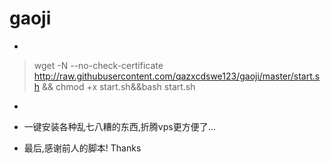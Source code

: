 # gaoji

-
> wget -N --no-check-certificate http://raw.githubusercontent.com/qazxcdswe123/gaoji/master/start.sh && chmod +x start.sh&&bash start.sh
-

-  一键安装各种乱七八糟的东西,折腾vps更方便了...
-  最后,感谢前人的脚本! Thanks
